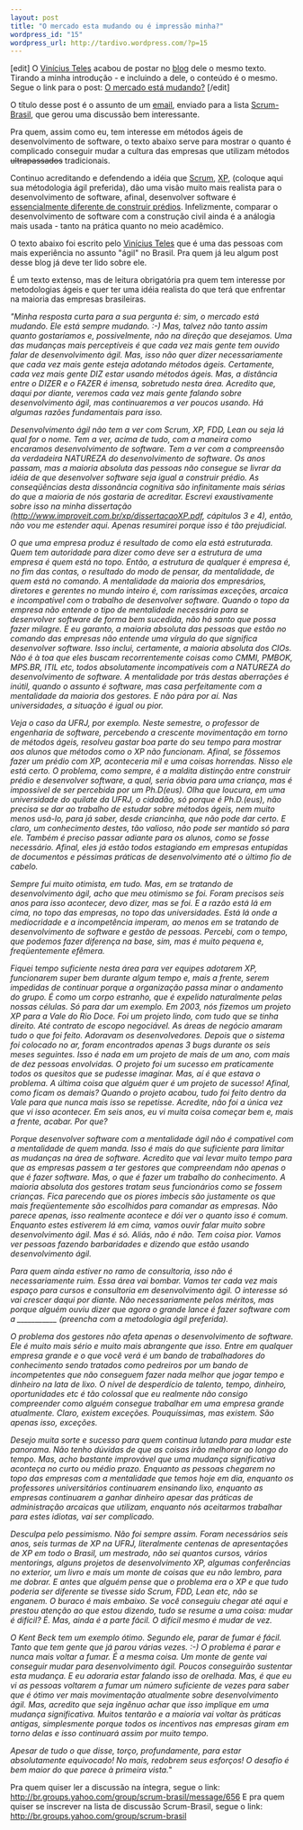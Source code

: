 ```yaml
--- 
layout: post
title: "O mercado esta mudando ou é impressão minha?"
wordpress_id: "15"
wordpress_url: http://tardivo.wordpress.com/?p=15
---
```

[edit]
O <a href="http://www.improveit.com.br/vinicius" target="_blank">Vinícius Teles</a> acabou de postar no <a href="http://blog.improveit.com.br/" target="_blank">blog</a> dele o mesmo texto. Tirando a minha introdução - e incluindo a dele, o conteúdo é o mesmo. Segue o link para o post: <a href="http://blog.improveit.com.br/articles/2008/03/28/o-mercado-est%C3%A1-mudando" target="_blank">O mercado está mudando?</a>
[/edit]

O título desse post é o assunto de um <a href="http://br.groups.yahoo.com/group/scrum-brasil/message/656" target="_blank">email</a>, enviado para a lista <a href="http://br.groups.yahoo.com/group/scrum-brasil/" target="_blank">Scrum-Brasil</a>, que gerou uma discussão bem interessante.

Pra quem, assim como eu, tem interesse em métodos ágeis de desenvolvimento de software, o texto abaixo serve para mostrar o quanto é complicado conseguir mudar a cultura das empresas que utilizam métodos <strike>ultrapassados</strike> tradicionais.

Continuo acreditando e defendendo a idéia que <a href="http://pt.wikipedia.org/wiki/Scrum" target="_blank">Scrum</a>, <a href="http://www.extremeprogramming.org/" target="_blank">XP</a>, (coloque aqui sua métodologia ágil preferida), dão uma visão muito mais realista para o desenvolvimento de software, afinal, desenvolver software é <a href="http://tardivo.wordpress.com/2008/01/16/fabricas-de-software/">essencialmente diferente de construir prédios</a>. Infelizmente, comparar o desenvolvimento de software com a construção civil ainda é a análogia mais usada - tanto na prática quanto no meio acadêmico.

O texto abaixo foi escrito pelo <a href="http://www.improveit.com.br/vinicius" target="_blank">Vinícius Teles</a> que é uma das pessoas com mais experiência no assunto "ágil" no Brasil. Pra quem já leu algum post desse blog já deve ter lido sobre ele.

É um texto extenso, mas de leitura obrigatória pra quem tem interesse por metodologias ágeis e quer ter uma idéia realista do que terá que enfrentar na maioria das empresas brasileiras.

<i>"Minha resposta curta para a sua pergunta é: sim, o mercado está mudando. Ele está sempre mudando. :-) Mas, talvez não tanto assim quanto gostaríamos e, possivelmente, não na direção que desejamos. Uma das mudanças mais perceptíveis é que cada vez mais gente tem ouvido falar de desenvolvimento ágil. Mas, isso não quer dizer necessariamente que cada vez mais gente esteja adotando métodos ágeis. Certamente, cada vez mais gente DIZ estar usando métodos ágeis. Mas, a distância entre o DIZER e o FAZER é imensa, sobretudo nesta área. Acredito que, daqui por diante, veremos cada vez mais gente falando sobre desenvolvimento ágil, mas continuaremos a ver poucos usando. Há algumas razões fundamentais para isso.</i>

<i>Desenvolvimento ágil não tem a ver com Scrum, XP, FDD, Lean ou seja lá qual for o nome. Tem a ver, acima de tudo, com a maneira como encaramos desenvolvimento de software. Tem a ver com a compreensão da verdadeira NATUREZA do desenvolvimento de software. Os anos passam, mas a maioria absoluta das pessoas não consegue se livrar da idéia de que desenvolver software seja igual a construir prédio. As conseqüências desta dissonância cognitiva são infinitamente mais sérias do que a maioria de nós gostaria de acreditar. Escrevi exaustivamente sobre isso na minha dissertação (<a href="http://www.improveit.com.br/xp/dissertacaoXP.pdf" target="_blank">http://www.improveit.com.br/xp/dissertacaoXP.pdf</a>, cápitulos 3 e 4), então, não vou me estender aqui. Apenas resumirei porque isso é tão prejudicial.</i>

<i>O que uma empresa produz é resultado de como ela está estruturada. Quem tem autoridade para dizer como deve ser a estrutura de uma empresa é quem está no topo. Então, a estrutura de qualquer é empresa é, no fim das contas, o resultado do modo de pensar, da mentalidade, de quem está no comando. A mentalidade da maioria dos empresários, diretores e gerentes no mundo inteiro é, com raríssimas exceções, arcaica e incompatível com o trabalho de desenvolver software. Quando o topo da empresa não entende o tipo de mentalidade necessária para se desenvolver software de forma bem sucedida, não há santo que possa fazer milagre. E eu garanto, a maioria absoluta das pessoas que estão no comando das empresas não entende uma vírgula do que significa desenvolver software. Isso inclui, certamente, a maioria absoluta dos CIOs. Não é à toa que eles buscam recorrentemente coisas como CMMI, PMBOK, MPS.BR, ITIL etc, todos absolutamente incompatíveis com a NATUREZA do desenvolvimento de software. A mentalidade por trás destas aberrações é inútil, quando o assunto é software, mas casa perfeitamente com a mentalidade da maioria dos gestores. E não pára por aí. Nas universidades, a situação é igual ou pior.</i>

<i>Veja o caso da UFRJ, por exemplo. Neste semestre, o professor de engenharia de software, percebendo a crescente movimentação em torno de métodos ágeis, resolveu gastar boa parte do seu tempo para mostrar aos alunos que métodos como o XP não funcionam. Afinal, se fôssemos fazer um prédio com XP, aconteceria mil e uma coisas horrendas. Nisso ele está certo. O problema, como sempre, é a maldita distinção entre construir prédio e desenvolver software, a qual, seria óbvia para uma criança, mas é impossível de ser percebida por um Ph.D(eus). Olha que loucura, em uma universidade do quilate da UFRJ, o cidadão, só porque é Ph.D.(eus), não precisa se dar ao trabalho de estudar sobre métodos ágeis, nem muito menos usá-lo, para já saber, desde criancinha, que não pode dar certo. E claro, um conhecimento destes, tão valioso, não pode ser mantido só para ele. Também é preciso passar adiante para os alunos, como se fosse necessário. Afinal, eles já estão todos estagiando em empresas entupidas de documentos e péssimas práticas de desenvolvimento até o último fio de cabelo.</i>

<i>Sempre fui muito otimista, em tudo. Mas, em se tratando de desenvolvimento ágil, acho que meu otimismo se foi. Foram precisos seis anos para isso acontecer, devo dizer, mas se foi. E a razão está lá em cima, no topo das empresas, no topo das universidades. Está lá onde a mediocridade e a incompetência imperam, ao menos em se tratando de desenvolvimento de software e gestão de pessoas. Percebi, com o tempo, que podemos fazer diferença na base, sim, mas é muito pequena e, freqüentemente efêmera.</i>

<i>Fiquei tempo suficiente nesta área para ver equipes adotarem XP, funcionarem super bem durante algum tempo e, mais a frente, serem impedidas de continuar porque a organização passa minar o andamento do grupo. É como um corpo estranho, que é expelido naturalmente pelas nossas células. Só para dar um exemplo. Em 2003, nós fizemos um projeto XP para a Vale do Rio Doce. Foi um projeto lindo, com tudo que se tinha direito. Até contrato de escopo negociável. As áreas de negócio amaram tudo o que foi feito. Adoravam os desenvolvedores. Depois que o sistema foi colocado no ar, foram encontrados apenas 3 bugs durante os seis meses seguintes. Isso é nada em um projeto de mais de um ano, com mais de dez pessoas envolvidas. O projeto foi um sucesso em praticamente todos os quesitos que se pudesse imaginar. Mas, aí é que estava o problema. A última coisa que alguém quer é um projeto de sucesso! Afinal, como ficam os demais? Quando o projeto acabou, tudo foi feito dentro da Vale para que nunca mais isso se repetisse. Acredite, não foi a única vez que vi isso acontecer. Em seis anos, eu vi muita coisa começar bem e, mais a frente, acabar. Por que?</i>

<i>Porque desenvolver software com a mentalidade ágil não é compatível com a mentalidade de quem manda. Isso é mais do que suficiente para limitar as mudanças na área de software. Acredito que vai levar muito tempo para que as empresas passem a ter gestores que compreendam não apenas o que é fazer software. Mas, o que é fazer um trabalho do conhecimento. A maioria absoluta dos gestores tratam seus funcionários como se fossem crianças. Fica parecendo que os piores imbecis são justamente os que mais freqüentemente são escolhidos para comandar as empresas. Não parece apenas, isso realmente acontece e dói ver o quanto isso é comum. Enquanto estes estiverem lá em cima, vamos ouvir falar muito sobre desenvolvimento ágil. Mas é só. Aliás, não é não. Tem coisa pior. Vamos ver pessoas fazendo barbaridades e dizendo que estão usando desenvolvimento ágil.</i>

<i>Para quem ainda estiver no ramo de consultoria, isso não é necessariamente ruim. Essa área vai bombar. Vamos ter cada vez mais espaço para cursos e consultoria em desenvolvimento ágil. O interesse só vai crescer daqui por diante. Não necessariamente pelos méritos, mas porque alguém ouviu dizer que agora o grande lance é fazer software com a ___________ (preencha com a metodologia ágil preferida).</i>

<i>O problema dos gestores não afeta apenas o desenvolvimento de software. Ele é muito mais sério e muito mais abrangente que isso. Entre em qualquer empresa grande e o que você verá é um bando de trabalhadores do conhecimento sendo tratados como pedreiros por um bando de incompetentes que não conseguem fazer nada melhor que jogar tempo e dinheiro na lata de lixo. O nível de desperdício de talento, tempo, dinheiro, oportunidades etc é tão colossal que eu realmente não consigo compreender como alguém consegue trabalhar em uma empresa grande atualmente. Claro, existem exceções. Pouquíssimas, mas existem. São apenas isso, exceções.</i>

<i>Desejo muita sorte e sucesso para quem continua lutando para mudar este panorama. Não tenho dúvidas de que as coisas irão melhorar ao longo do tempo. Mas, acho bastante improvável que uma mudança significativa aconteça no curto ou médio prazo. Enquanto as pessoas chegarem no topo das empresas com a mentalidade que temos hoje em dia, enquanto os professores universitários continuarem ensinando lixo, enquanto as empresas continuarem a ganhar dinheiro apesar das práticas de administração arcaicas que utilizam, enquanto nós aceitarmos trabalhar para estes idiotas, vai ser complicado.</i>

<i>Desculpa pelo pessimismo. Não foi sempre assim. Foram necessários seis anos, seis turmas de XP na UFRJ, literalmente centenas de apresentações de XP em todo o Brasil, um mestrado, não sei quantos cursos, vários mentorings, alguns projetos de desenvolvimento XP, algumas conferências no exterior, um livro e mais um monte de coisas que eu não lembro, para me dobrar. E antes que alguém pense que o problema era o XP e que tudo poderia ser diferente se tivesse sido Scrum, FDD, Lean etc, não se enganem. O buraco é mais embaixo. Se você conseguiu chegar até aqui e prestou atenção ao que estou dizendo, tudo se resume a uma coisa: mudar é difícil? É. Mas, ainda é a parte fácil. O difícil mesmo é mudar de vez.</i>

<i>O Kent Beck tem um exemplo ótimo. Segundo ele, parar de fumar é fácil. Tanto que tem gente que já parou várias vezes. :-) O problema é parar e nunca mais voltar a fumar. É a mesma coisa. Um monte de gente vai conseguir mudar para desenvolvimento ágil. Poucos conseguirão sustentar esta mudança. E eu adoraria estar falando isso de orelhada. Mas, é que eu vi as pessoas voltarem a fumar um número suficiente de vezes para saber que é ótimo ver mais movimentação atualmente sobre desenvolvimento ágil. Mas, acredito que seja ingênuo achar que isso implique em uma mudança significativa. Muitos tentarão e a maioria vai voltar às práticas antigas, simplesmente porque todos os incentivos nas empresas giram em torno delas e isso continuará assim por muito tempo.</i>

<i>Apesar de tudo o que disse, torço, profundamente, para estar absolutamente equivocado! No mais, redobrem seus esforços! O desafio é bem maior do que parece à primeira vista.</i>"

Pra quem quiser ler a discussão na íntegra, segue o link: <a href="http://br.groups.yahoo.com/group/scrum-brasil/message/656" target="_blank">http://br.groups.yahoo.com/group/scrum-brasil/message/656</a>
E pra quem quiser se inscrever na lista de discussão Scrum-Brasil, segue o link: <a href="http://br.groups.yahoo.com/group/scrum-brasil" target="_blank">http://br.groups.yahoo.com/group/scrum-brasil</a>
